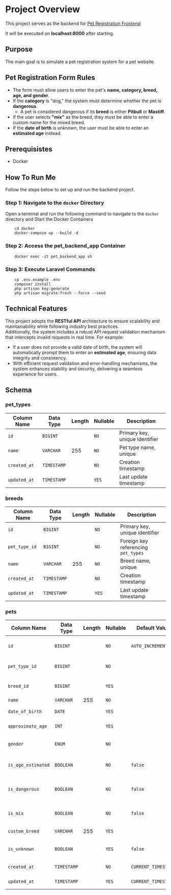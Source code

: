 # Project Overview

This project serves as the backend for [Pet Registration Frontend](https://github.com/ovojhking/pet-registration-frontend)

It will be executed on **localhost:8000** after starting.

## Purpose

The main goal is to simulate a pet registration system for a pet website.

## Pet Registration Form Rules

- The form must allow users to enter the pet's **name, category, breed, age, and gender**.
- If the **category** is "dog," the system must determine whether the pet is **dangerous**.
  - A pet is considered dangerous if its **breed** is either **Pitbull** or **Mastiff**.
- If the user selects **"mix"** as the breed, they must be able to enter a custom name for the mixed breed.
- If the **date of birth** is unknown, the user must be able to enter an **estimated age** instead.

## Prerequisistes

- Docker


## How To Run Me

Follow the steps below to set up and run the backend project.

### Step 1: Navigate to the `docker` Directory

Open a terminal and run the following command to navigate to the `docker` directory and Start the Docker Containers

```bash=
    cd docker
    docker-compose up --build -d
```

### Step 2: Access the pet_backend_app Container

```bash=
    docker exec -it pet_backend_app sh
```

### Step 3: Execute Laravel Commands

```bash=
    cp .env.example .env
    composer install
    php artisan key:generate
    php artisan migrate:fresh --force --seed
```

### 


## Technical Features

This project adopts the **RESTful API** architecture to ensure scalability and maintainability while following industry best practices.  
Additionally, the system includes a robust API request validation mechanism that intercepts invalid requests in real time. For example:  

- If a user does not provide a valid date of birth, the system will automatically prompt them to enter an **estimated age**, ensuring data integrity and consistency.  
- With efficient request validation and error-handling mechanisms, the system enhances stability and security, delivering a seamless experience for users.  

## Schema

### pet_types 
| Column Name  | Data Type  | Length | Nullable | Description                  |
|--------------|------------|--------|----------|------------------------------|
| `id`         | `BIGINT`   |        | `NO`     | Primary key, unique identifier|
| `name`       | `VARCHAR`  | 255    | `NO`     | Pet type name, unique         |
| `created_at` | `TIMESTAMP`|        | `NO`     | Creation timestamp            |
| `updated_at` | `TIMESTAMP`|        | `YES`    | Last update timestamp         |


### breeds
| Column Name  | Data Type  | Length | Nullable | Description                         |
|--------------|------------|--------|----------|-------------------------------------|
| `id`         | `BIGINT`   |        | `NO`     | Primary key, unique identifier      |
| `pet_type_id`| `BIGINT`   |        | `NO`     | Foreign key referencing `pet_types` |
| `name`       | `VARCHAR`  | 255    | `NO`     | Breed name, unique                  |
| `created_at` | `TIMESTAMP`|        | `NO`     | Creation timestamp                  |
| `updated_at` | `TIMESTAMP`|        | `YES`    | Last update timestamp               |

### pets
| Column Name      | Data Type   | Length | Nullable | Default Value        | Description                         |
|------------------|-------------|--------|----------|----------------------|-------------------------------------|
| `id`             | `BIGINT`    |        | `NO`     | `AUTO_INCREMENT`     | Primary key, unique identifier      |
| `pet_type_id`    | `BIGINT`    |        | `NO`     |                      | Foreign key referencing `pet_types` |
| `breed_id`       | `BIGINT`    |        | `YES`    |                      | Foreign key referencing `breeds`    |
| `name`           | `VARCHAR`   | 255    | `NO`     |                      | Pet name                            |
| `date_of_birth`  | `DATE`      |        | `YES`    |                      | Pet date of birth                   |
| `approximate_age`| `INT`       |        | `YES`    |                      | Estimated age                       |
| `gender`         | `ENUM`      |        | `NO`     |                      | Pet gender (`male`, `female`)       |
| `is_age_estimated`| `BOOLEAN`  |        | `NO`     | `false`              | Whether the age is estimated        |
| `is_dangerous`   | `BOOLEAN`   |        | `NO`     | `false`              | Whether the pet is a dangerous breed|
| `is_mix`         | `BOOLEAN`   |        | `NO`     | `false`              | Whether the pet is a mix breed      |
| `custom_breed`   | `VARCHAR`   | 255    | `YES`    |                      | Custom breed name                   |
| `is_unknown`     | `BOOLEAN`   |        | `YES`    | `false`              | Whether the breed is unknown        |
| `created_at`     | `TIMESTAMP` |        | `NO`     | `CURRENT_TIMESTAMP`  | Creation timestamp                   |
| `updated_at`     | `TIMESTAMP` |        | `YES`    | `CURRENT_TIMESTAMP`  | Last update timestamp                |